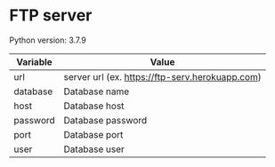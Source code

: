 # FTP server

Python version: 3.7.9

| Variable         | Value                                            |
|------------------|--------------------------------------------------|
| url              | server url (ex. https://ftp-serv.herokuapp.com)  |
| database         | Database name                                    |
| host             | Database host                                    |
| password         | Database password                                |
| port             | Database port                                    |
| user             | Database user                                    |
